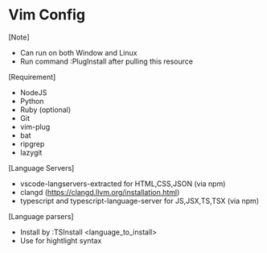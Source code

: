 # Vim Config 

[Note]
- Can run on both Window and Linux
- Run command :PlugInstall after pulling this resource

[Requirement]
- NodeJS
- Python
- Ruby (optional)
- Git
- vim-plug
- bat
- ripgrep
- lazygit

[Language Servers]
- vscode-langservers-extracted for HTML,CSS,JSON (via npm)
- clangd (https://clangd.llvm.org/installation.html)
- typescript and typescript-language-server for JS,JSX,TS,TSX (via npm)

[Language parsers]
- Install by :TSInstall <language_to_install>
- Use for hightlight syntax
